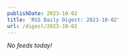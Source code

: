 ```yaml
---
publishDate: 2023-10-02
title: 'RSS Daily Digest: 2023-10-02'
url: /digest/2023-10-02
---
```


_No feeds today!_
